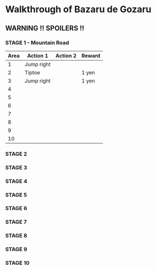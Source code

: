 # Walkthrough of Bazaru de Gozaru

## WARNING !!  SPOILERS !!

### STAGE 1 - Mountain Road

| Area | Action 1 | Action 2 | Reward |
| ---- | -------- | -------- | ------ |
| 1 | Jump right | | |
| 2 | Tiptoe | | 1 yen |
| 3 | Jump right | | 1 yen |
| 4 | |
| 5 | |
| 6 | |
| 7 | |
| 8 | |
| 9 | |
| 10 | |

### STAGE 2
### STAGE 3
### STAGE 4
### STAGE 5
### STAGE 6
### STAGE 7
### STAGE 8
### STAGE 9
### STAGE 10

